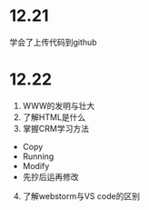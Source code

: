 # 12.21

学会了上传代码到github

# 12.22

1. WWW的发明与壮大
2. 了解HTML是什么
3. 掌握CRM学习方法
 * Copy
 * Running
 * Modify
 * 先抄后运再修改
4. 了解webstorm与VS code的区别